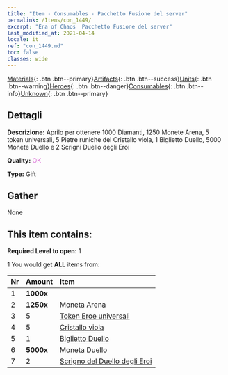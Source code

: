 ```yaml
---
title: "Item - Consumables - Pacchetto Fusione del server"
permalink: /Items/con_1449/
excerpt: "Era of Chaos  Pacchetto Fusione del server"
last_modified_at: 2021-04-14
locale: it
ref: "con_1449.md"
toc: false
classes: wide
---
```

 [Materials](/it/Items/){: .btn .btn--primary}[Artifacts](/it/Items/Artifacts/){: .btn .btn--success}[Units](/it/Items/Units/){: .btn .btn--warning}[Heroes](/it/Items/Heroes/){: .btn .btn--danger}[Consumables](/it/Items/Consumables/){: .btn .btn--info}[Unknown](/it/Items/Unknown/){: .btn .btn--primary}

## Dettagli
 **Descrizione:** Aprilo per ottenere 1000 Diamanti, 1250 Monete Arena, 5 token universali, 5 Pietre runiche del Cristallo viola, 1 Biglietto Duello, 5000 Monete Duello e 2 Scrigni Duello degli Eroi

 **Quality:** <span style="color: #DA70D6">OK</span>

 **Type:** Gift

## Gather

  None

## This item contains:

 **Required Level to open:** 1

 1 You would get **ALL** items  from:

  | Nr | Amount |     Item    |
  |:---|:-------|:------------|
  | 1 |  **1000x** | <i class="fas fa-gem"/> |  | 
  | 2 |  **1250x** | Moneta Arena |  | 
  | 3 | 5 | [Token Eroe universali](/it/Items/her_358/) | 
  | 4 | 5 | [Cristallo viola](/it/Items/con_720/) | 
  | 5 | 1 | [Biglietto Duello](/it/Items/con_784/) | 
  | 6 |  **5000x** | Moneta Duello |  | 
  | 7 | 2 | [Scrigno del Duello degli Eroi](/it/Items/con_1008/) | 
